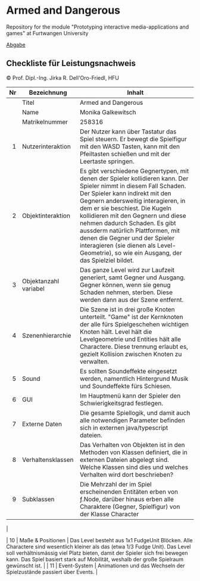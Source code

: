 # Armed and Dangerous
Repository for the module "Prototyping interactive media-applications and games" at Furtwangen University

[Abgabe](https://akikoosaka.github.io/ArmedAndDangerous/game/)


## Checkliste für Leistungsnachweis
© Prof. Dipl.-Ing. Jirka R. Dell'Oro-Friedl, HFU

| Nr | Bezeichnung           | Inhalt                                                                                                                                                                                                                                                                         |
|---:|-----------------------|--------------------------------------------------------------------------------------------------------------------------------------------------------------------------------------------------------------------------------------------------------------------------------|
|    | Titel                 | Armed and Dangerous
|    | Name                  | Monika Galkewitsch
|    | Matrikelnummer        | 258316
|  1 | Nutzerinteraktion     | Der Nutzer kann über Tastatur das Spiel steuern. Er bewegt die Spielfigur mit den WASD Tasten, kann mit den Pfeiltasten schießen und mit der Leertaste springen.                                                                                                                                                |
|  2 | Objektinteraktion     | Es gibt verschiedene Gegnertypen, mit denen der Spieler kollidieren kann. Der Spieler nimmt in diesem Fall Schaden. Der Spieler kann indirekt mit den Gegnern andersweitig interagieren, in dem er sie beschiest. Die Kugeln kollidieren mit den Gegnern und diese nehmen dadurch Schaden. Es gibt aussderm natürlich Plattformen, mit denen die Gegner und der Spieler interagieren (sie dienen als Level-Geometrie), so wie ein Ausgang, der das Spielziel bildet.                                                                                                                                                                                |
|  3 | Objektanzahl variabel | Das ganze Level wird zur Laufzeit generiert, samt Gegner und Ausgang. Gegner können, wenn sie genug Schaden nehmen, sterben. Diese werden dann aus der Szene entfernt.                                                                                                                                                      |
|  4 | Szenenhierarchie      | Die Szene ist in drei große Knoten unterteilt. "Game" ist der Kernknoten der alle fürs Spielgeschehen wichtigen Knoten hält. Level hält die Levelgeometrie und Entities hält alle Charactere. Diese trennung erlaubt es, gezielt Kollision zwischen Knoten zu verwalten.                                                                                                                                                         |
|  5 | Sound                 | Es sollten Soundeffekte eingesetzt werden, namentlich Hintergrund Musik und Soundeffekte fürs Schiesen.                                                           |
|  6 | GUI                   | Im Hauptmenü kann der Spieler den Schwierigkeitsgrad festlegen.                                                                                  |
|  7 | Externe Daten         | Die gesamte Spiellogik, und damit auch alle notwendigen Parameter befinden sich in externen java/typescript dateien.                                                                                    |
|  8 | Verhaltensklassen     | Das Verhalten von Objekten ist in den Methoden von Klassen definiert, die in externen Dateien abgelegt sind. Welche Klassen sind dies und welches Verhalten wird dort beschrieben?                                                                                             |
|  9 | Subklassen            | Die Mehrzahl der im Spiel erscheinenden Entitäten erben von ƒ.Node, darüber hinaus erben alle Charaktere (Gegner, Spielfigur) von der Klasse Character
|

| 10 | Maße & Positionen     | Das Level besteht aus 1x1 FudgeUnit Blöcken. Alle Charactere sind wesentlich kleiner als das (etwa 1/3 Fudge Unit). Das Level soll verhältnismässig viel Platz bieten, damit der Spieler sich frei bewegen kann. Das Spiel basiert stark auf Mobilität, weshalb der große Spielraum gewünscht ist.                                                            |
| 11 | Event-System          | Animationen und das Wechseln der Spielzustände passiert über Events.                                                                                                                                                                                  |

